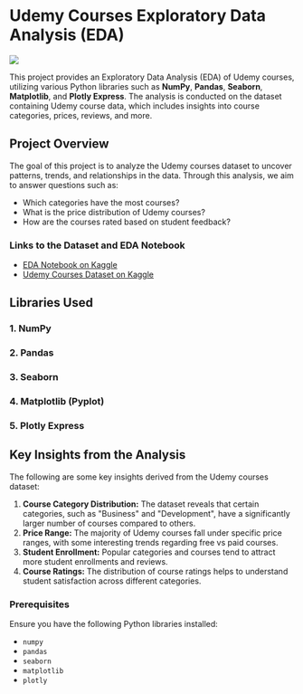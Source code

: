 # Udemy Courses Exploratory Data Analysis (EDA)

![](https://bloggingx.com/wp-content/uploads/2024/02/Udemy.png)

This project provides an Exploratory Data Analysis (EDA) of Udemy courses, utilizing various Python libraries such as **NumPy**, **Pandas**, **Seaborn**, **Matplotlib**, and **Plotly Express**. The analysis is conducted on the dataset containing Udemy course data, which includes insights into course categories, prices, reviews, and more.

## Project Overview

The goal of this project is to analyze the Udemy courses dataset to uncover patterns, trends, and relationships in the data. Through this analysis, we aim to answer questions such as:
- Which categories have the most courses?
- What is the price distribution of Udemy courses?
- How are the courses rated based on student feedback?

### Links to the Dataset and EDA Notebook
- [EDA Notebook on Kaggle](https://www.kaggle.com/code/ahmadsaadaldeen/udemy-courses-eda/notebook)
- [Udemy Courses Dataset on Kaggle](https://www.kaggle.com/datasets/andrewmvd/udemy-courses)

## Libraries Used

### 1. NumPy

### 2. Pandas

### 3. Seaborn

### 4. Matplotlib (Pyplot)

### 5. Plotly Express

## Key Insights from the Analysis
The following are some key insights derived from the Udemy courses dataset:

1. **Course Category Distribution:** The dataset reveals that certain categories, such as "Business" and "Development", have a significantly larger number of courses compared to others.
2. **Price Range:** The majority of Udemy courses fall under specific price ranges, with some interesting trends regarding free vs paid courses.
3. **Student Enrollment:** Popular categories and courses tend to attract more student enrollments and reviews.
4. **Course Ratings:** The distribution of course ratings helps to understand student satisfaction across different categories.


### Prerequisites
Ensure you have the following Python libraries installed:
- `numpy`
- `pandas`
- `seaborn`
- `matplotlib`
- `plotly`
